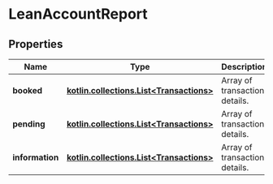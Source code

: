 
# LeanAccountReport

## Properties
Name | Type | Description | Notes
------------ | ------------- | ------------- | -------------
**booked** | [**kotlin.collections.List&lt;Transactions&gt;**](Transactions.md) | Array of transaction details. |  [optional]
**pending** | [**kotlin.collections.List&lt;Transactions&gt;**](Transactions.md) | Array of transaction details. |  [optional]
**information** | [**kotlin.collections.List&lt;Transactions&gt;**](Transactions.md) | Array of transaction details. |  [optional]




